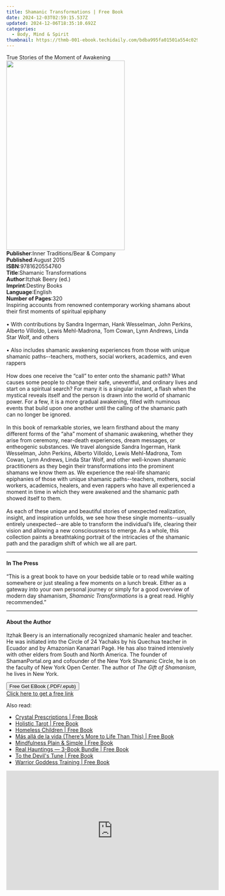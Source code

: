 ```yaml
---
title: Shamanic Transformations | Free Book
date: 2024-12-03T02:59:15.537Z
updated: 2024-12-06T18:35:10.692Z
categories:
  - Body, Mind & Spirit
thumbnail: https://thmb-001-ebook.techidaily.com/bdba995fa01501a554c0292f359a1a02293dd3712745cd8e3704c5a7da2ae1bb.jpg
---
```

<main id="book-container">
  <div class="flex flex-col">
    <div class="book-brief flex-1 py-6 px-4 sm:p-6 md:py-10 md:px-8">
      <!-- brief-->
      <div class="book-brief-main">True Stories of the Moment of Awakening</div>
    </div>
    <div
      class="book-meta-info flex-1 grid gap-4 col-start-1 col-end-3 row-start-1 sm:mb-6 sm:grid-cols-4 lg:gap-6 lg:col-start-2 lg:row-end-6 lg:row-span-6 lg:mb-0"
    >
      <div
        class="book-meta-info-left place-content-center mt-4 p-4 text-sm leading-6 col-start-2 col-span-2 dark:text-slate-400"
      >
        <img
          class="w-full h-500 object-cover rounded-lg sm:h-255 sm:col-span-2 lg:col-span-full"
          src="https://img-001-ebook.techidaily.com/7e9ec75ea8dd3b073cb9743851fdcc75de727d3a06a7732c8c8f5e5ad81ecd49.jpg"
          alt=""
          width="312"
          height="500"
        />
      </div>
      <div
        class="book-meta-info-right mt-2 col-start-1 row-start-2 col-span-3 self-center"
      >
        <!-- meta data  -->
        <div class="flex flex-col px-4 md:px-8">
          <div class="flex-1">
            <strong>Publisher</strong>:<span class="px-2"
              >Inner Traditions/Bear &amp; Company</span
            >
          </div>
          <div class="flex-1">
            <strong>Published</strong>:<span class="px-2">August 2015</span>
          </div>
          <div class="flex-1">
            <strong>ISBN</strong>:<span class="px-2">9781620554760</span>
          </div>
          <div class="flex-1">
            <strong>Title</strong>:<span class="px-2"
              >Shamanic Transformations</span
            >
          </div>
          <div class="flex-1">
            <strong>Author</strong>:<span class="px-2">Itzhak Beery (ed.)</span>
          </div>
          <div class="flex-1">
            <strong>Imprint</strong>:<span class="px-2">Destiny Books</span>
          </div>
          <div class="flex-1">
            <strong>Language</strong>:<span class="px-2">English</span>
          </div>
          <div class="flex-1">
            <strong>Number of Pages</strong>:<span class="px-2">320</span>
          </div>
        </div>
      </div>
    </div>
    <div class="book-description flex-1 py-6 px-4 sm:p-6 md:py-10 md:px-8">
      <div class="book-description-main">
        <div accordion-content="" id="description">
          Inspiring accounts from renowned contemporary working shamans about
          their first moments of spiritual epiphany <br />
          <br />• With contributions by Sandra Ingerman, Hank Wesselman, John
          Perkins, Alberto Villoldo, Lewis Mehl-Madrona, Tom Cowan, Lynn
          Andrews, Linda Star Wolf, and others <br />
          <br />• Also includes shamanic awakening experiences from those with
          unique shamanic paths--teachers, mothers, social workers, academics,
          and even rappers <br />
          <br />How does one receive the “call” to enter onto the shamanic path?
          What causes some people to change their safe, uneventful, and ordinary
          lives and start on a spiritual search? For many it is a singular
          instant, a flash when the mystical reveals itself and the person is
          drawn into the world of shamanic power. For a few, it is a more
          gradual awakening, filled with numinous events that build upon one
          another until the calling of the shamanic path can no longer be
          ignored. <br />
          <br />In this book of remarkable stories, we learn firsthand about the
          many different forms of the “aha” moment of shamanic awakening,
          whether they arise from ceremony, near-death experiences, dream
          messages, or entheogenic substances. We travel alongside Sandra
          Ingerman, Hank Wesselman, John Perkins, Alberto Villoldo, Lewis
          Mehl-Madrona, Tom Cowan, Lynn Andrews, Linda Star Wolf, and other
          well-known shamanic practitioners as they begin their transformations
          into the prominent shamans we know them as. We experience the
          real-life shamanic epiphanies of those with unique shamanic
          paths--teachers, mothers, social workers, academics, healers, and even
          rappers who have all experienced a moment in time in which they were
          awakened and the shamanic path showed itself to them. <br />
          <br />As each of these unique and beautiful stories of unexpected
          realization, insight, and inspiration unfolds, we see how these single
          moments--usually entirely unexpected--are able to transform the
          individual’s life, clearing their vision and allowing a new
          consciousness to emerge. As a whole, this collection paints a
          breathtaking portrait of the intricacies of the shamanic path and the
          paradigm shift of which we all are part.
        </div>
        <div class="accordion-fader"></div>
      </div>
    </div>
    <div class="book-excerpts flex-1 py-6 px-4 sm:p-6 md:py-10 md:px-8">
      <!-- excerpts-->
      <div class="book-excerpts-main">
        <hr />
        <h4 class="placeholder placeholder-heading">
          <span>In The Press</span>
        </h4>
        <p>
          “This is a great book to have on your bedside table or to read while
          waiting somewhere or just stealing a few moments on a lunch break.
          Either as a gateway into your own personal journey or simply for a
          good overview of modern day shamanism,
          <i>Shamanic Transformations</i> is a great read. Highly recommended.”
        </p>
      </div>
    </div>
    <div class="book-about-author flex-1 py-6 px-4 sm:p-6 md:py-10 md:px-8">
      <!-- about author-->
      <div class="book-main-author-main">
        <hr />
        <h4 class="placeholder placeholder-heading">
          <span>About the Author</span>
        </h4>
        <p>
          Itzhak Beery is an internationally recognized shamanic healer and
          teacher. He was initiated into the Circle of 24 Yachaks by his Quechua
          teacher in Ecuador and by Amazonian Kanamari Pagè. He has also trained
          intensively with other elders from South and North America. The
          founder of ShamanPortal.org and cofounder of the New York Shamanic
          Circle, he is on the faculty of New York Open Center. The author of
          <i>The Gift of Shamanism</i>, he lives in New York.
        </p>
      </div>
    </div>
    <div class="book-free-get flex-1 py-6 px-4 sm:p-6 md:py-10 md:px-8">
      <button
        id="btn-free-get"
        class="bg-blue-500 hover:bg-blue-700 text-white font-bold py-2 px-4 rounded"
      >
        Free Get EBook (.PDF/.epub)
      </button>
      <div id="countdown-display" class="px-2 text-lg mt-2"></div>
      <a
        id="free-link"
        class="hidden bg-blue-500 hover:bg-blue-700 text-white font-bold py-2 px-4 rounded"
        href="https://www.ebooks.com/en-us/book/95782672/shamanic-transformations/itzhak-beery/"
        target="_blank"
        >Click here to get a free link</a
      >
    </div>
    <script>
      let countdownTime = 0;
      let countdownInterval = null;
      document
        .getElementById('btn-free-get')
        .addEventListener('click', startCountdown);
      function startCountdown() {
        countdownTime = new Date().getTime() + 60000 * 3;
        countdownInterval = setInterval(updateCountdown, 1000);
        document.getElementById('btn-free-get').disabled = true;
        document
          .getElementById('btn-free-get')
          .classList.add('bg-gray-500', 'cursor-not-allowed');
      }
      function updateCountdown() {
        let currentTime = new Date().getTime();
        let timeLeft = countdownTime - currentTime;
        let secondsLeft = Math.floor(timeLeft / 1000);
        document.getElementById('countdown-display').innerHTML =
          `Remaining time: ${secondsLeft} seconds.`;
        if (secondsLeft <= 0) {
          clearInterval(countdownInterval);
          document.getElementById('btn-free-get').classList.add('hidden');
          document.getElementById('free-link').classList.remove('hidden');
          document.getElementById('countdown-display').innerHTML = '';
        }
      }
    </script>
  </div>
</main>

<ins class="adsbygoogle"
      style="display:block"
      data-ad-client="ca-pub-7571918770474297"
      data-ad-slot="8358498916"
      data-ad-format="auto"
      data-full-width-responsive="true"></ins>
    

<span class="atpl-alsoreadstyle">Also read:</span>
<div><ul>
<li><a href="https://novels-ebooks.techidaily.com/1744287-9781782795599-crystal-prescriptions/"><u>Crystal Prescriptions | Free Book</u></a></li>
<li><a href="https://novels-ebooks.techidaily.com/1740516-9781583948361-holistic-tarot/"><u>Holistic Tarot | Free Book</u></a></li>
<li><a href="https://novels-ebooks.techidaily.com/1743864-9781135851620-homeless-children/"><u>Homeless Children | Free Book</u></a></li>
<li><a href="https://novels-ebooks.techidaily.com/1744915-9781476789521-mas-alla-de-la-vida-theres-more-to-life-than-this/"><u>Más allá de la vida (There's More to Life Than This) | Free Book</u></a></li>
<li><a href="https://novels-ebooks.techidaily.com/1746047-9781409156772-mindfulness-plain-simple/"><u>Mindfulness Plain & Simple | Free Book</u></a></li>
<li><a href="https://novels-ebooks.techidaily.com/1744114-9781459730069-real-hauntings-3-book-bundle/"><u>Real Hauntings — 3-Book Bundle | Free Book</u></a></li>
<li><a href="https://novels-ebooks.techidaily.com/1744305-9781782796282-to-the-devils-tune/"><u>To the Devil's Tune | Free Book</u></a></li>
<li><a href="https://novels-ebooks.techidaily.com/1742591-9781938289378-warrior-goddess-training/"><u>Warrior Goddess Training | Free Book</u></a></li>
</ul></div>

<!-- affiliate ads begin -->
<iframe width="560" height="315" src="https://www.youtube.com/embed/e4Nt2xXXtmE?si=CtKwFry4b0AJXnaN" title="YouTube video player" frameborder="0" allow="accelerometer; autoplay; clipboard-write; encrypted-media; gyroscope; picture-in-picture; web-share" referrerpolicy="strict-origin-when-cross-origin" allowfullscreen></iframe>
<!-- affiliate ads end -->

